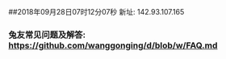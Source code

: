 ##2018年09月28日07时12分07秒 新址: 142.93.107.165
### 兔友常见问题及解答: https://github.com/wanggonging/d/blob/w/FAQ.md
